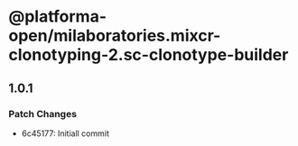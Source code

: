 # @platforma-open/milaboratories.mixcr-clonotyping-2.sc-clonotype-builder

## 1.0.1

### Patch Changes

- 6c45177: Initiall commit
